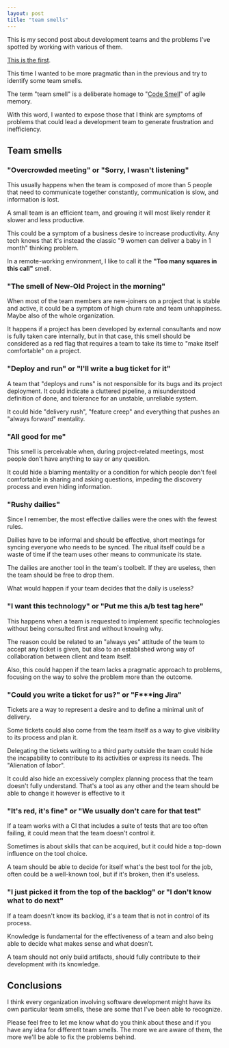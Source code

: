 ```yaml
---
layout: post
title: "team smells"
---
```


This is my second post about development teams and the problems I've spotted by working with various of them. 

[This is the first](/blog/2021/11/19/How-to-team.html).

This time I wanted to be more pragmatic than in the previous and try to identify some team smells.

The term "team smell" is a deliberate homage to "[Code Smell](http://wiki.c2.com/?CodeSmell)" of agile memory.

With this word, I wanted to expose those that I think are symptoms of problems that could lead a development team to generate frustration and inefficiency.

## Team smells
### __"Overcrowded meeting"__ or __"Sorry, I wasn't listening"__
This usually happens when the team is composed of more than 5 people that need to communicate together constantly, communication is slow, and information is lost. 

A small team is an efficient team, and growing it will most likely render it slower and less productive.

This could be a symptom of a business desire to increase productivity. Any tech knows that it's instead the classic "9 women can deliver a baby in 1 month" thinking problem.

In a remote-working environment, I like to call it the __"Too many squares in this call"__ smell.

### __"The smell of New-Old Project in the morning"__
When most of the team members are new-joiners on a project that is stable and active, it could be a symptom of high churn rate and team unhappiness. Maybe also of the whole organization.

It happens if a project has been developed by external consultants and now is fully taken care internally, but in that case, this smell should be considered as a red flag that requires a team to take its time to "make itself comfortable" on a project.

### __"Deploy and run"__ or __"I'll write a bug ticket for it"__
A team that "deploys and runs" is not responsible for its bugs and its project deployment. It could indicate a cluttered pipeline, a misunderstood definition of done, and tolerance for an unstable, unreliable system.

It could hide "delivery rush", "feature creep" and everything that pushes an "always forward" mentality.

### __"All good for me"__
This smell is perceivable when, during project-related meetings, most people don't have anything to say or any question. 

It could hide a blaming mentality or a condition for which people don't feel comfortable in sharing and asking questions, impeding the discovery process and even hiding information.

### __"Rushy dailies"__
Since I remember, the most effective dailies were the ones with the fewest rules. 

Dailies have to be informal and should be effective, short meetings for syncing everyone who needs to be synced.
The ritual itself could be a waste of time if the team uses other means to communicate its state.

The dailies are another tool in the team's toolbelt. If they are useless, then the team should be free to drop them.

What would happen if your team decides that the daily is useless?

### __"I want this technology"__ or __"Put me this a/b test tag here"__
This happens when a team is requested to implement specific technologies without being consulted first and without knowing why. 

The reason could be related to an "always yes" attitude of the team to accept any ticket is given, but also to an established wrong way of collaboration between client and team itself.

Also, this could happen if the team lacks a pragmatic approach to problems, focusing on the way to solve the problem more than the outcome.

### __"Could you write a ticket for us?"__ or __"F***ing Jira"__
Tickets are a way to represent a desire and to define a minimal unit of delivery. 

Some tickets could also come from the team itself as a way to give visibility to its process and plan it.

Delegating the tickets writing to a third party outside the team could hide the incapability to contribute to its activities or express its needs. The "Alienation of labor".

It could also hide an excessively complex planning process that the team doesn't fully understand. That's a tool as any other and the team should be able to change it however is effective to it
### __"It's red, it's fine"__ or __"We usually don't care for that test"__
If a team works with a CI that includes a suite of tests that are too often failing, it could mean that the team doesn't control it.

Sometimes is about skills that can be acquired, but it could hide a top-down influence on the tool choice.

A team should be able to decide for itself what's the best tool for the job, often could be a well-known tool, but if it's broken, then it's useless.
  
### __"I just picked it from the top of the backlog"__ or __"I don't know what to do next"__
If a team doesn't know its backlog, it's a team that is not in control of its process.

Knowledge is fundamental for the effectiveness of a team and also being able to decide what makes sense and what doesn't.

A team should not only build artifacts, should fully contribute to their development with its knowledge.

## Conclusions

I think every organization involving software development might have its own particular team smells, these are some that I've been able to recognize.

Please feel free to let me know what do you think about these and if you have any idea for different team smells. The more we are aware of them, the more we'll be able to fix the problems behind.

